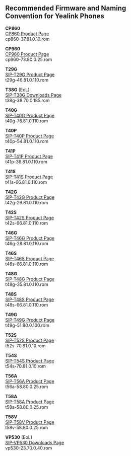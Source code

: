 ## Recommended Firmware and Naming Convention for Yealink Phones

**CP860**  
[CP860 Product Page](http://yealink.com/product_info.aspx?ProductsCateID=1271&parentcateid=1297&cateid=1271&BaseInfoCateId=1271&Cate_Id=1271&index=2)  
cp860-37.81.0.10.rom  

**CP960**  
[CP960 Product Page](http://yealink.com/product_info.aspx?ProductsCateID=1495&parentcateid=1297&cateid=1495&BaseInfoCateId=1495&Cate_Id=1495&index=2)  
cp960-73.80.0.25.rom  

**T29G**  
[SIP-T29G Product Page](http://yealink.com/product_info.aspx?ProductsCateID=1257&parentcateid=1301&cateid=1257&BaseInfoCateId=1257&Cate_Id=1257&index=3)  
t29g-46.81.0.110.rom  

**T38G** (EoL)  
[SIP-T38G Downloads Page](http://support.yealink.com/documentFront/forwardToDocumentDetailPage?documentId=13)  
t38g-38.70.0.185.rom  

**T40G**  
[SIP-T40G Product Page](http://yealink.com/product_info.aspx?ProductsCateID=1375&parentcateid=1299&cateid=1375&BaseInfoCateId=1375&Cate_Id=1375&index=3)  
t40g-76.81.0.110.rom  

**T40P**  
[SIP-T40P Product Page](http://yealink.com/product_info.aspx?ProductsCateID=1375&parentcateid=1299&cateid=1375&BaseInfoCateId=1375&Cate_Id=1375&index=3)  
t40p-54.81.0.110.rom  

**T41P**  
[SIP-T41P Product Page](http://yealink.com/product_info.aspx?ProductsCateID=313&parentcateid=1299&cateid=313&BaseInfoCateId=313&Cate_Id=313&index=3)  
t41p-36.81.0.110.rom  

**T41S**  
[SIP-T41S Product Page](http://yealink.com/product_info.aspx?ProductsCateID=1481&parentcateid=1299&cateid=1481&BaseInfoCateId=1481&Cate_Id=1481&index=3)  
t41s-66.81.0.110.rom  

**T42G**  
[SIP-T42G Product Page](http://yealink.com/product_info.aspx?ProductsCateID=312&parentcateid=1299&cateid=312&BaseInfoCateId=312&Cate_Id=312&index=3)  
t42g-29.81.0.110.rom  

**T42S**  
[SIP-T42S Product Page](http://yealink.com/product_info.aspx?ProductsCateID=1480&parentcateid=1299&cateid=1480&BaseInfoCateId=1480&Cate_Id=1480&index=3)  
t42s-66.81.0.110.rom  

**T46G**  
[SIP-T46G Product Page](http://yealink.com/product_info.aspx?ProductsCateID=310&parentcateid=1299&cateid=310&BaseInfoCateId=310&Cate_Id=310&index=3)  
t46g-28.81.0.110.rom  

**T46S**  
[SIP-T46S Product Page](http://yealink.com/product_info.aspx?ProductsCateID=1479&parentcateid=1299&cateid=1479&BaseInfoCateId=1479&Cate_Id=1479&index=3)  
t46s-66.81.0.110.rom  

**T48G**  
[SIP-T48G Product Page](http://yealink.com/product_info.aspx?ProductsCateID=1206&parentcateid=1299&cateid=1206&BaseInfoCateId=1206&Cate_Id=1206&index=3)  
t48g-35.81.0.110.rom  

**T48S**  
[SIP-T48S Product Page](http://yealink.com/product_info.aspx?ProductsCateID=1478&parentcateid=1299&cateid=1478&BaseInfoCateId=1478&Cate_Id=1478&index=3)  
t48s-66.81.0.110.rom  

**T49G**  
[SIP-T49G Product Page](http://yealink.com/product_info.aspx?ProductsCateID=1387&parentcateid=1299&cateid=1387&BaseInfoCateId=1387&Cate_Id=1387&index=3)  
t49g-51.80.0.100.rom  

**T52S**  
[SIP-T52S Product Page](http://yealink.com/product_info.aspx?ProductsCateID=1492&parentcateid=1483&cateid=1492&BaseInfoCateId=1492&Cate_Id=1492&index=3)  
t52s-70.81.0.10.rom  

**T54S**  
[SIP-T54S Product Page](http://yealink.com/product_info.aspx?ProductsCateID=1492&parentcateid=1483&cateid=1492&BaseInfoCateId=1492&Cate_Id=1492&index=3)  
t54s-70.81.0.10.rom  

**T56A**  
[SIP-T56A Product Page](http://yealink.com/product_info.aspx?ProductsCateID=1486&parentcateid=1483&cateid=1486&BaseInfoCateId=1486&Cate_Id=1486&index=3)  
t56a-58.80.0.25.rom  

**T58A**  
[SIP-T58A Product Page](http://yealink.com/product_info.aspx?ProductsCateID=1485&parentcateid=1483&cateid=1485&BaseInfoCateId=1485&Cate_Id=1485&index=3)  
t58a-58.80.0.25.rom  

**T58V**  
[SIP-T58V Product Page](http://yealink.com/product_info.aspx?ProductsCateID=1484&parentcateid=1483&cateid=1484&BaseInfoCateId=1484&Cate_Id=1484&index=3)  
t58v-58.80.0.25.rom  

**VP530** (EoL)  
[SIP-VP530 Downloads Page](http://support.yealink.com/documentFront/forwardToDocumentDetailPage?documentId=24)  
vp530-23.70.0.40.rom  
